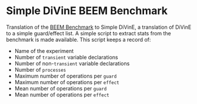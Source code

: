 # Simple DiVinE BEEM Benchmark

Translation of the [BEEM Benchmark][1]  to Simple DiVinE, a translation of DiVinE to a simple guard/effect list. A simple script to extract stats from the benchmark is made available. This script keeps a record of:

- Name of the experiment
- Number of `transient` variable declarations
- Number of non-`transient` variable declarations
- Number of `processes`
- Maximum number of operations per `guard`
- Maximum number of operations per `effect`
- Mean number of operations per `guard`
- Mean number of operations per `effect`

[1 ]: https://github.com/plug-obp/beem-benchmark





